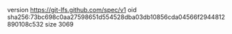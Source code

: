 version https://git-lfs.github.com/spec/v1
oid sha256:73bc698c0aa27598651d554528dba03db10856cda04566f2944812890108c532
size 3069
